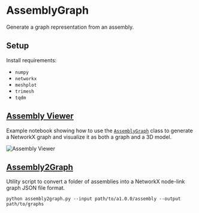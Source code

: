 # AssemblyGraph
Generate a graph representation from an assembly.

## Setup
Install requirements:
- `numpy`
- `networkx`
- `meshplot`
- `trimesh`
- `tqdm`

## [Assembly Viewer](assembly_viewer.ipynb)
Example notebook showing how to use the [`AssemblyGraph`](assembly_graph.py) class to generate a NetworkX graph and visualize it as both a graph and a 3D model.

![Assembly Viewer](https://i.gyazo.com/ef0ab11a58d10da2b25828dceed1f6f1.gif)

## [Assembly2Graph](assembly2graph.py)
Utility script to convert a folder of assemblies into a NetworkX node-link graph JSON file format.

```
python assembly2graph.py --input path/to/a1.0.0/assembly --output path/to/graphs
```

